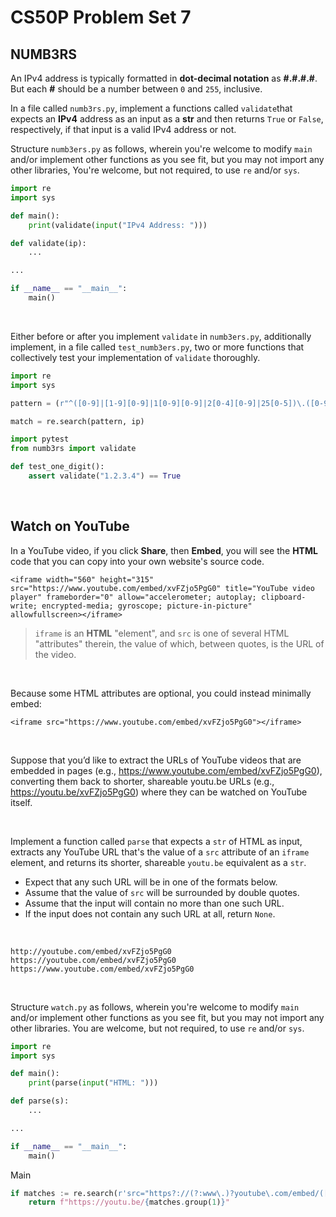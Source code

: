 # CS50P Problem Set 7

## NUMB3RS
An IPv4 address is typically formatted in **dot-decimal notation** as **#.#.#.#**. But each **#** should be a number between `0` and `255`, inclusive.

In a file called `numb3rs.py`, implement a functions called `validate`that expects an **IPv4** address as an input as a **str** and then returns `True` or `False`, respectively, if that input is a valid IPv4 address or not.

Structure `numb3ers.py` as follows, wherein you're welcome to modify `main` and/or implement other functions as you see fit, but you may not import any other libraries, You're welcome, but not required, to use `re` and/or `sys`.
```py
import re
import sys

def main():
    print(validate(input("IPv4 Address: ")))

def validate(ip):
    ...

...

if __name__ == "__main__":
    main()
```
<br>

Either before or after you implement `validate` in `numb3ers.py`, additionally implement, in a file called `test_numb3ers.py`, two or more functions that collectively test your implementation of `validate` thoroughly.
<br>

```py
import re
import sys
```
```py
pattern = (r"^([0-9]|[1-9][0-9]|1[0-9][0-9]|2[0-4][0-9]|25[0-5])\.([0-9]|[1-9][0-9]|1[0-9][0-9]|2[0-4][0-9]|25[0-5])\.([0-9]|[1-9][0-9]|1[0-9][0-9]|2[0-4][0-9]|25[0-5])\.([0-9]|[1-9][0-9]|1[0-9][0-9]|2[0-4][0-9]|25[0-5])$")
```
```py
match = re.search(pattern, ip)
```
```py
import pytest
from numb3rs import validate
```
```py
def test_one_digit():
    assert validate("1.2.3.4") == True
```
<br>

## Watch on YouTube
In a YouTube video, if you click **Share**, then **Embed**, you will see the **HTML** code that you can copy into your own website's source code.

```
<iframe width="560" height="315" src="https://www.youtube.com/embed/xvFZjo5PgG0" title="YouTube video player" frameborder="0" allow="accelerometer; autoplay; clipboard-write; encrypted-media; gyroscope; picture-in-picture" allowfullscreen></iframe>
```
> `iframe` is an **HTML** "element", and `src` is one of several HTML "attributes" therein, the value of which, between quotes, is the URL of the video.

<br>

Because some HTML attributes are optional, you could instead minimally embed:
```
<iframe src="https://www.youtube.com/embed/xvFZjo5PgG0"></iframe>
```
<br>

Suppose that you’d like to extract the URLs of YouTube videos that are embedded in pages (e.g., https://www.youtube.com/embed/xvFZjo5PgG0), converting them back to shorter, shareable youtu.be URLs (e.g., https://youtu.be/xvFZjo5PgG0) where they can be watched on YouTube itself.

<br>

Implement a function called `parse` that expects a `str` of HTML as input, extracts any YouTube URL that's the value of a `src` attribute of an `iframe` element, and returns its shorter, shareable `youtu.be` equivalent as a `str`. 

- Expect that any such URL will be in one of the formats below.
- Assume that the value of `src` will be surrounded by double quotes.
- Assume that the input will contain no more than one such URL.
- If the input does not contain any such URL at all, return `None`.

<br>

```
http://youtube.com/embed/xvFZjo5PgG0
https://youtube.com/embed/xvFZjo5PgG0
https://www.youtube.com/embed/xvFZjo5PgG0
``` 
<br>

Structure `watch.py` as follows, wherein you're welcome to modify `main` and/or implement other functions as you see fit, but you may not import any other libraries. You are welcome, but not required, to use `re` and/or `sys`.
```py
import re
import sys

def main():
    print(parse(input("HTML: ")))

def parse(s):
    ...

...

if __name__ == "__main__":
    main()
```
Main
```py
if matches := re.search(r'src="https?://(?:www\.)?youtube\.com/embed/([a-zA-Z0-9_-]+)"', s):
    return f"https://youtu.be/{matches.group(1)}"
```
<br>

